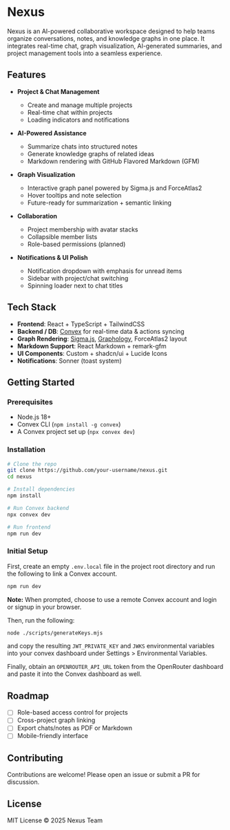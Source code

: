 # Nexus

Nexus is an AI-powered collaborative workspace designed to help teams organize conversations, notes, and knowledge graphs in one place. It integrates real-time chat, graph visualization, AI-generated summaries, and project management tools into a seamless experience.

## Features

- **Project & Chat Management**  
  - Create and manage multiple projects  
  - Real-time chat within projects  
  - Loading indicators and notifications  

- **AI-Powered Assistance**  
  - Summarize chats into structured notes  
  - Generate knowledge graphs of related ideas  
  - Markdown rendering with GitHub Flavored Markdown (GFM)  

- **Graph Visualization**  
  - Interactive graph panel powered by Sigma.js and ForceAtlas2  
  - Hover tooltips and note selection  
  - Future-ready for summarization + semantic linking  

- **Collaboration**  
  - Project membership with avatar stacks  
  - Collapsible member lists  
  - Role-based permissions (planned)  

- **Notifications & UI Polish**  
  - Notification dropdown with emphasis for unread items  
  - Sidebar with project/chat switching  
  - Spinning loader next to chat titles  

## Tech Stack

- **Frontend**: React + TypeScript + TailwindCSS 
- **Backend / DB**: [Convex](https://convex.dev) for real-time data & actions syncing 
- **Graph Rendering**: [Sigma.js](https://github.com/jacomyal/sigma.js), [Graphology](https://github.com/graphology/graphology), ForceAtlas2 layout  
- **Markdown Support**: React Markdown + remark-gfm  
- **UI Components**: Custom + shadcn/ui + Lucide Icons  
- **Notifications**: Sonner (toast system)  

## Getting Started

### Prerequisites
- Node.js 18+
- Convex CLI (`npm install -g convex`)
- A Convex project set up (`npx convex dev`)

### Installation

```bash
# Clone the repo
git clone https://github.com/your-username/nexus.git
cd nexus

# Install dependencies
npm install

# Run Convex backend
npx convex dev

# Run frontend
npm run dev
```

### Initial Setup

First, create an empty `.env.local` file in the project root directory and run the following to link a Convex account.

```bash
npm run dev
```

**Note:** When prompted, choose to use a remote Convex account and login or signup in your browser.

Then, run the following:

```bash
node ./scripts/generateKeys.mjs
```

and copy the resulting `JWT_PRIVATE_KEY` and `JWKS` environmental variables into your convex dashboard under Settings > Environmental Variables.

Finally, obtain an `OPENROUTER_API_URL` token from the OpenRouter dashboard and paste it into the Convex dashboard as well.


## Roadmap

- [ ] Role-based access control for projects
- [ ] Cross-project graph linking
- [ ] Export chats/notes as PDF or Markdown
- [ ] Mobile-friendly interface

## Contributing

Contributions are welcome! Please open an issue or submit a PR for discussion.  

## License

MIT License © 2025 Nexus Team
